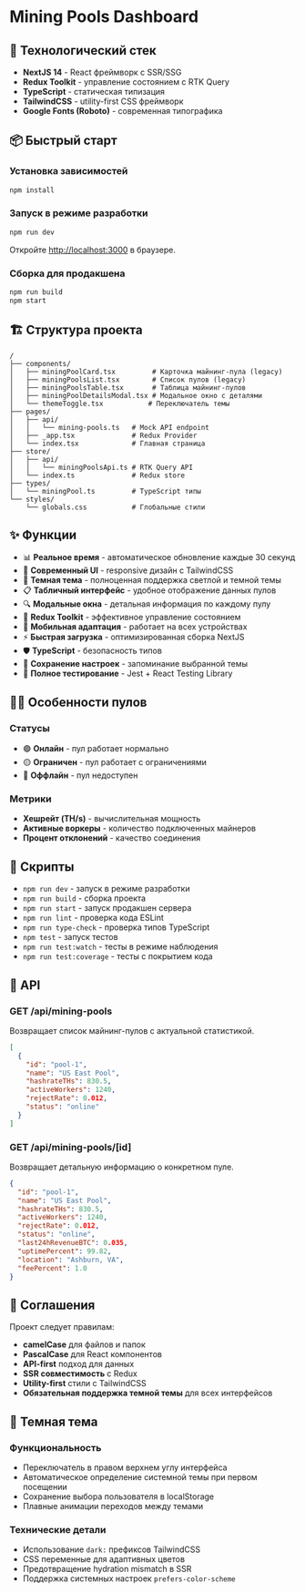 # Mining Pools Dashboard

## 🚀 Технологический стек

- **NextJS 14** - React фреймворк с SSR/SSG
- **Redux Toolkit** - управление состоянием с RTK Query
- **TypeScript** - статическая типизация
- **TailwindCSS** - utility-first CSS фреймворк
- **Google Fonts (Roboto)** - современная типографика

## 📦 Быстрый старт

### Установка зависимостей

```bash
npm install
```

### Запуск в режиме разработки

```bash
npm run dev
```

Откройте [http://localhost:3000](http://localhost:3000) в браузере.

### Сборка для продакшена

```bash
npm run build
npm start
```

## 🏗️ Структура проекта

```
/
├── components/
│   ├── miningPoolCard.tsx         # Карточка майнинг-пула (legacy)
│   ├── miningPoolsList.tsx        # Список пулов (legacy)
│   ├── miningPoolsTable.tsx       # Таблица майнинг-пулов
│   ├── miningPoolDetailsModal.tsx # Модальное окно с деталями
│   └── themeToggle.tsx           # Переключатель темы
├── pages/
│   ├── api/
│   │   └── mining-pools.ts   # Mock API endpoint
│   ├── _app.tsx              # Redux Provider
│   └── index.tsx             # Главная страница
├── store/
│   ├── api/
│   │   └── miningPoolsApi.ts # RTK Query API
│   └── index.ts              # Redux store
├── types/
│   └── miningPool.ts         # TypeScript типы
└── styles/
    └── globals.css           # Глобальные стили
```

## ✨ Функции

- 📊 **Реальное время** - автоматическое обновление каждые 30 секунд
- 🎨 **Современный UI** - responsive дизайн с TailwindCSS
- 🌙 **Темная тема** - полноценная поддержка светлой и темной темы
- 📋 **Табличный интерфейс** - удобное отображение данных пулов
- 🔍 **Модальные окна** - детальная информация по каждому пулу
- 🔄 **Redux Toolkit** - эффективное управление состоянием
- 📱 **Мобильная адаптация** - работает на всех устройствах
- ⚡ **Быстрая загрузка** - оптимизированная сборка NextJS
- 🛡️ **TypeScript** - безопасность типов
- 💾 **Сохранение настроек** - запоминание выбранной темы
- 🧪 **Полное тестирование** - Jest + React Testing Library

## 🏊‍♂️ Особенности пулов

### Статусы
- 🟢 **Онлайн** - пул работает нормально
- 🟡 **Ограничен** - пул работает с ограничениями
- 🔴 **Оффлайн** - пул недоступен

### Метрики
- **Хешрейт (TH/s)** - вычислительная мощность
- **Активные воркеры** - количество подключенных майнеров
- **Процент отклонений** - качество соединения

## 🔧 Скрипты

- `npm run dev` - запуск в режиме разработки
- `npm run build` - сборка проекта
- `npm run start` - запуск продакшен сервера
- `npm run lint` - проверка кода ESLint
- `npm run type-check` - проверка типов TypeScript
- `npm test` - запуск тестов
- `npm run test:watch` - тесты в режиме наблюдения
- `npm run test:coverage` - тесты с покрытием кода

## 📝 API

### GET /api/mining-pools

Возвращает список майнинг-пулов с актуальной статистикой.

```json
[
  {
    "id": "pool-1",
    "name": "US East Pool",
    "hashrateTHs": 830.5,
    "activeWorkers": 1240,
    "rejectRate": 0.012,
    "status": "online"
  }
]
```

### GET /api/mining-pools/[id]

Возвращает детальную информацию о конкретном пуле.

```json
{
  "id": "pool-1",
  "name": "US East Pool",
  "hashrateTHs": 830.5,
  "activeWorkers": 1240,
  "rejectRate": 0.012,
  "status": "online",
  "last24hRevenueBTC": 0.035,
  "uptimePercent": 99.82,
  "location": "Ashburn, VA",
  "feePercent": 1.0
}
```

## 🎯 Соглашения

Проект следует правилам:

- **camelCase** для файлов и папок
- **PascalCase** для React компонентов
- **API-first** подход для данных
- **SSR совместимость** с Redux
- **Utility-first** стили с TailwindCSS
- **Обязательная поддержка темной темы** для всех интерфейсов

## 🌙 Темная тема

### Функциональность
- Переключатель в правом верхнем углу интерфейса
- Автоматическое определение системной темы при первом посещении
- Сохранение выбора пользователя в localStorage
- Плавные анимации переходов между темами

### Технические детали
- Использование `dark:` префиксов TailwindCSS
- CSS переменные для адаптивных цветов
- Предотвращение hydration mismatch в SSR
- Поддержка системных настроек `prefers-color-scheme`